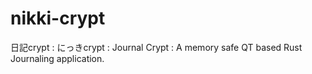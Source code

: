 # nikki-crypt
日記crypt : にっきcrypt : Journal Crypt : A memory safe QT based Rust Journaling application.
